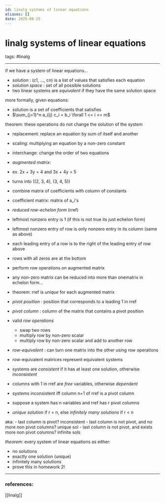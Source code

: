 ```yaml
---
id: linalg systems of linear equations
aliases: []
date: 2025-08-25
---
```

# linalg systems of linear equations
tags: #linalg

---

if we have a system of linear equations...
- *solution* : (c1, ..., cn) is a list of values that satisfies each equation
- *solution space* : set of all possible solutions
- two linear systems are *equivalent* if they have the same solution space

more formally, given equations:
- solution is a set of coefficients that satisfies
- $\sum_{j=1}^n a_{ij} c_i = b_i \forall 1 <= i <= m$

theorem: these operations do not change the solution of the system
- replacement: replace an equation by sum of itself and another
- scaling: multiplying an equation by a non-zero constant
- interchange: change the order of two equations

- *augmented matrix*:
- ex. 2x + 3y = 4 and 3x + 4y = 5
- turns into ((2, 3, 4), (3, 4, 5))
- combine matrix of coefficients with column of constants
- coefficient matrix: matrix of a_i's

- *reduced row-echelon form* (rref)
- leftmost nonzero entry is 1 (if this is not true its just echelon form)
- leftmost nonzero entry of row is only nonzero entry in its column (same as above)
- each leading entry of a row is to the right of the leading entry of row above
- rows with all zeros are at the bottom
- perform row operations on augmented matrix

- any non-zero matrix can be reduced into more than onematrix in echelon form...
- theorem: rref is *unique* for each augmented matrix

- *pivot position* : position that corresponds to a leading 1 in rref
- *pivot column* : column of the matrix that contains a pivot position

- valid *row operations*
    - swap two rows
    - multiply row by non-zero scalar
    - multiply row by non-zero scalar and add to another row

- *row-equivalent* : can turn one matrix into the other using row operations
- row-equivalent matrices represent equivalent systems

- systems are *consistent* if it has at least one solution, otherwise
*inconsistent*
- columns with 1 in rref are *free* variables, otherwise *dependent*
- systems inconsistent iff column n+1 of rref is a pivot column

- suppose a system has n variables and rref has r pivot columns
- *unique solution* if r = n, else *infinitely many solutions* if r < n

aka:
    - last column is pivot? inconsistent
    - last column is not pivot, and no more non pivot columns? unique sol
    - last column is not pivot, and exists more non pivot columns? infinite sols

*theorem*: every system of linear equations as either:
- no solutions
- exactly one solution (unique)
- infinitely many solutions
- prove this in homework 2!

---
### references:
[[linalg]]
